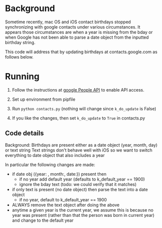 # Background
Sometime recently, mac OS and iOS contact birthdays stopped synchronizing
with google contacts under various circumstances.
It appears those circumstances are when a year is missing from the
bday or when Google has not been able to parse a date object
from the inputted birthday string.

This code will address that by updating birthdays at
contacts.google.com as follows below.

# Running
1. Follow the instructions at [google People API](https://developers.google.com/people/v1/getting-started)
to enable API access.
   
2. Set up environment from pipfile

3. Run `python contacts.py` (nothing will change since `k_do_update` is False)

4. If you like the changes, then set `k_do_update` to `True` in contacts.py


## Code details
Background:
    Birthdays are present either as a date object (year, month, day) or text string
    Text strings don't behave well with iOS so we want to switch everything to date object that also
        includes a year

In particular the following changes are made:
- if date obj ({year: , month:, date:}) present then
    - if no year add default year (defaults to k_default_year == 1900)
    - ignore the bday text (todo: we could verify that it matches)
- if only text is present (no date object) then parse the text into a date object
    - if no year, default to k_default_year == 1900
- ALWAYS remove the text object after doing the above
- anytime a given year is the current year, we assume this is because no year was present (rather than that
    the person was born in current year) and change to the default year
